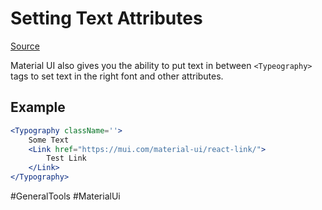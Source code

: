 # Setting Text Attributes

[Source](https://mui.com/material-ui/react-typography/)

Material UI also gives you the ability to put text in between `<Typeography>` tags to set text in the right font and other attributes.

## Example

```jsx
<Typography className=''>
    Some Text
    <Link href="https://mui.com/material-ui/react-link/">
        Test Link
    </Link>
</Typography>
```

#GeneralTools 
	#MaterialUi 